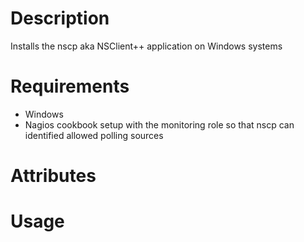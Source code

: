 Description
===========
Installs the nscp aka NSClient++ application on Windows systems

Requirements
============
- Windows
- Nagios cookbook setup with the monitoring role so that nscp can identified allowed polling sources

Attributes
==========

Usage
=====
